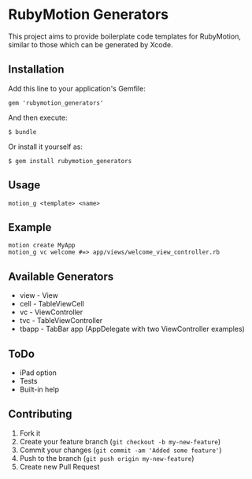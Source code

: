 # RubyMotion Generators

This project aims to provide boilerplate code templates for RubyMotion, similar to those which can be generated by Xcode.

## Installation

Add this line to your application's Gemfile:

    gem 'rubymotion_generators'

And then execute:

    $ bundle

Or install it yourself as:

    $ gem install rubymotion_generators

## Usage

    motion_g <template> <name>

## Example

    motion create MyApp
    motion_g vc welcome #=> app/views/welcome_view_controller.rb

## Available Generators

* view - View
* cell - TableViewCell
* vc - ViewController
* tvc - TableViewController
* tbapp - TabBar app (AppDelegate with two ViewController examples)

## ToDo

- iPad option
- Tests
- Built-in help

## Contributing

1. Fork it
2. Create your feature branch (`git checkout -b my-new-feature`)
3. Commit your changes (`git commit -am 'Added some feature'`)
4. Push to the branch (`git push origin my-new-feature`)
5. Create new Pull Request
